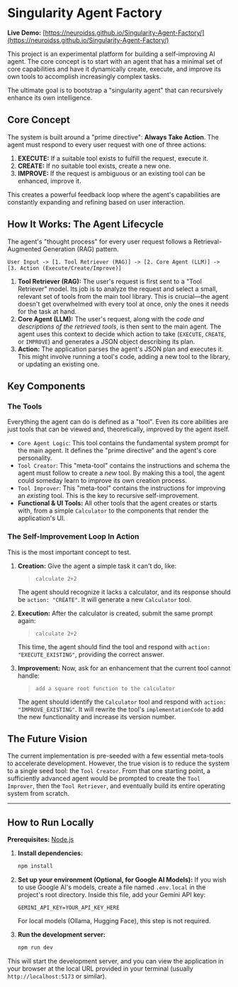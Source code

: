 # Singularity Agent Factory

**Live Demo:** [https://neuroidss.github.io/Singularity-Agent-Factory/](https://neuroidss.github.io/Singularity-Agent-Factory/)

This project is an experimental platform for building a self-improving AI agent. The core concept is to start with an agent that has a minimal set of core capabilities and have it dynamically create, execute, and improve its own tools to accomplish increasingly complex tasks.

The ultimate goal is to bootstrap a "singularity agent" that can recursively enhance its own intelligence.

## Core Concept

The system is built around a "prime directive": **Always Take Action**. The agent must respond to every user request with one of three actions:

1.  **EXECUTE:** If a suitable tool exists to fulfill the request, execute it.
2.  **CREATE:** If no suitable tool exists, create a new one.
3.  **IMPROVE:** If the request is ambiguous or an existing tool can be enhanced, improve it.

This creates a powerful feedback loop where the agent's capabilities are constantly expanding and refining based on user interaction.

## How It Works: The Agent Lifecycle

The agent's "thought process" for every user request follows a Retrieval-Augmented Generation (RAG) pattern.

```
User Input -> [1. Tool Retriever (RAG)] -> [2. Core Agent (LLM)] -> [3. Action (Execute/Create/Improve)]
```

1.  **Tool Retriever (RAG):** The user's request is first sent to a "Tool Retriever" model. Its job is to analyze the request and select a small, relevant set of tools from the main tool library. This is crucial—the agent doesn't get overwhelmed with every tool at once, only the ones it needs for the task at hand.
2.  **Core Agent (LLM):** The user's request, along with the *code and descriptions of the retrieved tools*, is then sent to the main agent. The agent uses this context to decide which action to take (`EXECUTE`, `CREATE`, or `IMPROVE`) and generates a JSON object describing its plan.
3.  **Action:** The application parses the agent's JSON plan and executes it. This might involve running a tool's code, adding a new tool to the library, or updating an existing one.

## Key Components

### The Tools

Everything the agent can do is defined as a "tool". Even its core abilities are just tools that can be viewed and, theoretically, improved by the agent itself.

-   `Core Agent Logic`: This tool contains the fundamental system prompt for the main agent. It defines the "prime directive" and the agent's core personality.
-   `Tool Creator`: This "meta-tool" contains the instructions and schema the agent must follow to create a *new* tool. By making this a tool, the agent could someday learn to improve its own creation process.
-   `Tool Improver`: This "meta-tool" contains the instructions for improving an *existing* tool. This is the key to recursive self-improvement.
-   **Functional & UI Tools:** All other tools that the agent creates or starts with, from a simple `Calculator` to the components that render the application's UI.

### The Self-Improvement Loop In Action

This is the most important concept to test.

1.  **Creation:** Give the agent a simple task it can't do, like:
    > `calculate 2+2`

    The agent should recognize it lacks a calculator, and its response should be `action: "CREATE"`. It will generate a new `Calculator` tool.

2.  **Execution:** After the calculator is created, submit the same prompt again:
    > `calculate 2+2`

    This time, the agent should find the tool and respond with `action: "EXECUTE_EXISTING"`, providing the correct answer.

3.  **Improvement:** Now, ask for an enhancement that the current tool cannot handle:
    > `add a square root function to the calculator`

    The agent should identify the `Calculator` tool and respond with `action: "IMPROVE_EXISTING"`. It will rewrite the tool's `implementationCode` to add the new functionality and increase its version number.

## The Future Vision

The current implementation is pre-seeded with a few essential meta-tools to accelerate development. However, the true vision is to reduce the system to a single seed tool: the `Tool Creator`. From that one starting point, a sufficiently advanced agent would be prompted to create the `Tool Improver`, then the `Tool Retriever`, and eventually build its entire operating system from scratch.

---

## How to Run Locally

**Prerequisites:** [Node.js](https://nodejs.org/)

1.  **Install dependencies:**
    ```bash
    npm install
    ```
2.  **Set up your environment (Optional, for Google AI Models):**
    If you wish to use Google AI's models, create a file named `.env.local` in the project's root directory. Inside this file, add your Gemini API key:
    ```
    GEMINI_API_KEY=YOUR_API_KEY_HERE
    ```
    For local models (Ollama, Hugging Face), this step is not required.

3.  **Run the development server:**
    ```bash
    npm run dev
    ```
This will start the development server, and you can view the application in your browser at the local URL provided in your terminal (usually `http://localhost:5173` or similar).

